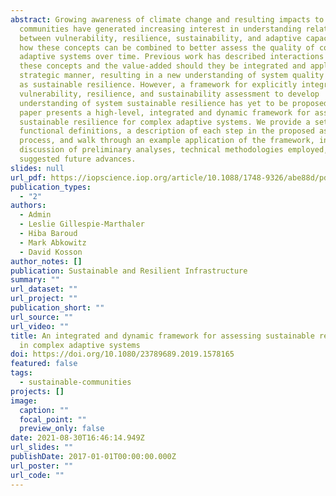 ```yaml
---
abstract: Growing awareness of climate change and resulting impacts to
  communities have generated increasing interest in understanding relationships
  between vulnerability, resilience, sustainability, and adaptive capacity, and
  how these concepts can be combined to better assess the quality of complex
  adaptive systems over time. Previous work has described interactions between
  these concepts and the value-added should they be integrated and applied in a
  strategic manner, resulting in a new understanding of system quality defined
  as sustainable resilience. However, a framework for explicitly integrating
  vulnerability, resilience, and sustainability assessment to develop
  understanding of system sustainable resilience has yet to be proposed. This
  paper presents a high-level, integrated and dynamic framework for assessing
  sustainable resilience for complex adaptive systems. We provide a set of
  functional definitions, a description of each step in the proposed assessment
  process, and walk through an example application of the framework, including a
  discussion of preliminary analyses, technical methodologies employed, and
  suggested future advances.
slides: null
url_pdf: https://iopscience.iop.org/article/10.1088/1748-9326/abe88d/pdf
publication_types:
  - "2"
authors:
  - Admin
  - Leslie Gillespie-Marthaler
  - Hiba Baroud
  - Mark Abkowitz
  - David Kosson
author_notes: []
publication: Sustainable and Resilient Infrastructure
summary: ""
url_dataset: ""
url_project: ""
publication_short: ""
url_source: ""
url_video: ""
title: An integrated and dynamic framework for assessing sustainable resilience
  in complex adaptive systems
doi: https://doi.org/10.1080/23789689.2019.1578165
featured: false
tags:
  - sustainable-communities
projects: []
image:
  caption: ""
  focal_point: ""
  preview_only: false
date: 2021-08-30T16:46:14.949Z
url_slides: ""
publishDate: 2017-01-01T00:00:00.000Z
url_poster: ""
url_code: ""
---
```

